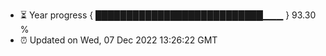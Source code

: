 - ⏳ Year progress { ███████████████████████████▁▁▁ } 93.30 %
- ⏰ Updated on Wed, 07 Dec 2022 13:26:22 GMT

